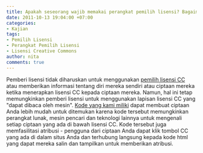 ```yaml
---
title: Apakah seseorang wajib memakai perangkat pemilih lisensi? Bagaimana jika tidak?
date: 2011-10-13 19:04:00 +07:00
categories:
- Kajian
tags:
- Pemilih Lisensi
- Perangkat Pemilih Lisensi
- Lisensi Creative Commons
author: nita
comments: true
---
```


Pemberi lisensi tidak diharuskan untuk menggunakan [pemilih lisensi CC](http://creativecommons.org/choose/) atau memberikan informasi tentang diri mereka sendiri atau ciptaan mereka ketika menerapkan lisensi CC kepada ciptaan mereka. Namun, hal ini tetap memungkinkan pemberi lisensi untuk menggunakan lapisan lisensi CC yang "dapat dibaca oleh mesin". [Kode yang kami miliki](http://wiki.creativecommons.or.id/Lisensi) dapat membuat ciptaan Anda lebih mudah untuk ditemukan karena kode tersebut memungkinkan perangkat lunak, mesin pencari dan teknologi lainnya untuk mengenali setiap ciptaan yang ada di bawah lisensi CC. Kode tersebut juga memfasilitasi atribusi - pengguna dari ciptaan Anda dapat klik tombol CC yang ada di dalam situs Anda dan terhubung langsung kepada kode html yang dapat mereka salin dan tampilkan untuk memberikan atribusi.
